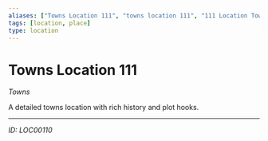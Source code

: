 ```yaml
---
aliases: ["Towns Location 111", "towns location 111", "111 Location Towns"]
tags: [location, place]
type: location
---
```


# Towns Location 111

*Towns*

A detailed towns location with rich history and plot hooks.

---
*ID: LOC00110*